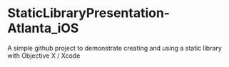 StaticLibraryPresentation-Atlanta_iOS
=====================================

A simple github project to demonstrate creating and using a static library with Objective X / Xcode
